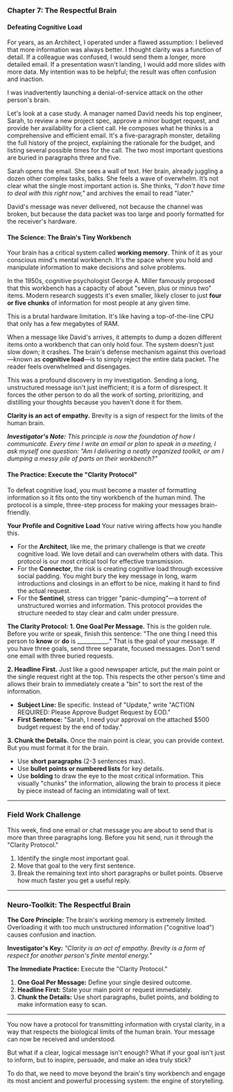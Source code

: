 

### **Chapter 7: The Respectful Brain**
#### Defeating Cognitive Load

For years, as an Architect, I operated under a flawed assumption: I believed that more information was always better. I thought clarity was a function of detail. If a colleague was confused, I would send them a longer, more detailed email. If a presentation wasn't landing, I would add more slides with more data. My intention was to be helpful; the result was often confusion and inaction.

I was inadvertently launching a denial-of-service attack on the other person's brain.

Let's look at a case study. A manager named David needs his top engineer, Sarah, to review a new project spec, approve a minor budget request, and provide her availability for a client call. He composes what he thinks is a comprehensive and efficient email. It's a five-paragraph monster, detailing the full history of the project, explaining the rationale for the budget, and listing several possible times for the call. The two most important questions are buried in paragraphs three and five.

Sarah opens the email. She sees a wall of text. Her brain, already juggling a dozen other complex tasks, balks. She feels a wave of overwhelm. It’s not clear what the single most important action is. She thinks, *"I don't have time to deal with this right now,"* and archives the email to read "later."

David's message was never delivered, not because the channel was broken, but because the data packet was too large and poorly formatted for the receiver's hardware.

#### **The Science: The Brain's Tiny Workbench**

Your brain has a critical system called **working memory**. Think of it as your conscious mind's mental workbench. It's the space where you hold and manipulate information to make decisions and solve problems.

In the 1950s, cognitive psychologist George A. Miller famously proposed that this workbench has a capacity of about "seven, plus or minus two" items. Modern research suggests it's even smaller, likely closer to just **four or five chunks** of information for most people at any given time.

This is a brutal hardware limitation. It's like having a top-of-the-line CPU that only has a few megabytes of RAM.

When a message like David's arrives, it attempts to dump a dozen different items onto a workbench that can only hold four. The system doesn't just slow down; it crashes. The brain's defense mechanism against this overload—known as **cognitive load**—is to simply reject the entire data packet. The reader feels overwhelmed and disengages.

This was a profound discovery in my investigation. Sending a long, unstructured message isn't just inefficient; it is a form of disrespect. It forces the other person to do all the work of sorting, prioritizing, and distilling your thoughts because you haven't done it for them.

**Clarity is an act of empathy.** Brevity is a sign of respect for the limits of the human brain.

***Investigator's Note:*** *This principle is now the foundation of how I communicate. Every time I write an email or plan to speak in a meeting, I ask myself one question: "Am I delivering a neatly organized toolkit, or am I dumping a messy pile of parts on their workbench?"*

#### **The Practice: Execute the "Clarity Protocol"**

To defeat cognitive load, you must become a master of formatting information so it fits onto the tiny workbench of the human mind. The protocol is a simple, three-step process for making your messages brain-friendly.

**Your Profile and Cognitive Load**
Your native wiring affects how you handle this.
*   For the **Architect**, like me, the primary challenge is that we *create* cognitive load. We love detail and can overwhelm others with data. This protocol is our most critical tool for effective transmission.
*   For the **Connector**, the risk is creating cognitive load through excessive social padding. You might bury the key message in long, warm introductions and closings in an effort to be nice, making it hard to find the actual request.
*   For the **Sentinel**, stress can trigger "panic-dumping"—a torrent of unstructured worries and information. This protocol provides the structure needed to stay clear and calm under pressure.

**The Clarity Protocol:**
**1. One Goal Per Message.**
This is the golden rule. Before you write or speak, finish this sentence: "The one thing I need this person to **know** or **do** is ___________." That is the goal of your message. If you have three goals, send three separate, focused messages. Don't send one email with three buried requests.

**2. Headline First.**
Just like a good newspaper article, put the main point or the single request right at the top. This respects the other person's time and allows their brain to immediately create a "bin" to sort the rest of the information.
*   **Subject Line:** Be specific. Instead of "Update," write "ACTION REQUIRED: Please Approve Budget Request by EOD."
*   **First Sentence:** "Sarah, I need your approval on the attached $500 budget request by the end of today."

**3. Chunk the Details.**
Once the main point is clear, you can provide context. But you must format it for the brain.
*   Use **short paragraphs** (2-3 sentences max).
*   Use **bullet points or numbered lists** for key details.
*   Use **bolding** to draw the eye to the most critical information.
This visually "chunks" the information, allowing the brain to process it piece by piece instead of facing an intimidating wall of text.

---
### **Field Work Challenge**

This week, find one email or chat message you are about to send that is more than three paragraphs long. Before you hit send, run it through the "Clarity Protocol."
1.  Identify the single most important goal.
2.  Move that goal to the very first sentence.
3.  Break the remaining text into short paragraphs or bullet points.
Observe how much faster you get a useful reply.

---
### **Neuro-Toolkit: The Respectful Brain**

**The Core Principle:**
The brain's working memory is extremely limited. Overloading it with too much unstructured information ("cognitive load") causes confusion and inaction.

**Investigator's Key:**
*"Clarity is an act of empathy. Brevity is a form of respect for another person's finite mental energy."*

**The Immediate Practice:**
Execute the "Clarity Protocol."
1.  **One Goal Per Message:** Define your single desired outcome.
2.  **Headline First:** State your main point or request immediately.
3.  **Chunk the Details:** Use short paragraphs, bullet points, and bolding to make information easy to scan.

---

You now have a protocol for transmitting information with crystal clarity, in a way that respects the biological limits of the human brain. Your message can now be received and understood.

But what if a clear, logical message isn't enough? What if your goal isn't just to inform, but to inspire, persuade, and make an idea truly stick?

To do that, we need to move beyond the brain's tiny workbench and engage its most ancient and powerful processing system: the engine of storytelling.